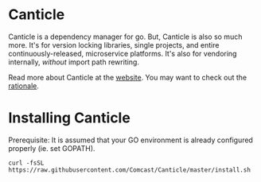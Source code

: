 # Canticle

Canticle is a dependency manager for go. But, Canticle is also so much
more. It's for version locking libraries, single projects, and entire
continuously-released, microservice platforms. It's also for vendoring
internally, _without_ import path rewriting.

Read more about Canticle at the [website](http://canticle.io). You may
want to check out the [rationale](http://canticle.io/about.html#rationale).

# Installing Canticle

Prerequisite: It is assumed that your GO environment is already configured properly (ie. set GOPATH).

```
curl -fsSL https://raw.githubusercontent.com/Comcast/Canticle/master/install.sh
```
